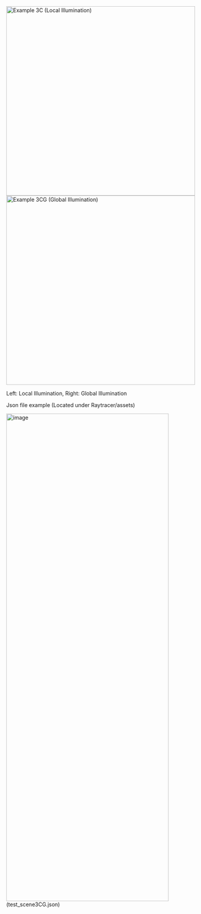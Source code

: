 
<img width="500" height="500" alt="Example 3C (Local Illumination)" src="https://github.com/user-attachments/assets/ef996428-861f-4ed7-be9f-2ce9caa2ccf0" />


<img width="500" height="500" alt="Example 3CG (Global Illumination)" src="https://github.com/user-attachments/assets/bad45717-7ff5-423c-8ef8-36b5bf3f8f5f" />



Left: Local Illumination, Right: Global Illumination



Json file example (Located under Raytracer/assets)

<img width="430" height="1288" alt="image" src="https://github.com/user-attachments/assets/1253dc6e-d78d-48c2-ab86-82815c8efa24" />
(test_scene3CG.json)

